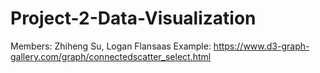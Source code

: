 # Project-2-Data-Visualization
Members: Zhiheng Su, Logan Flansaas
  Example: https://www.d3-graph-gallery.com/graph/connectedscatter_select.html
